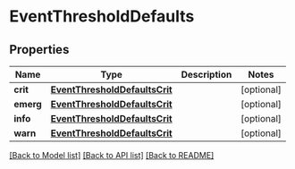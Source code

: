 # EventThresholdDefaults

## Properties
Name | Type | Description | Notes
------------ | ------------- | ------------- | -------------
**crit** | [**EventThresholdDefaultsCrit**](EventThresholdDefaultsCrit.md) |  | [optional] 
**emerg** | [**EventThresholdDefaultsCrit**](EventThresholdDefaultsCrit.md) |  | [optional] 
**info** | [**EventThresholdDefaultsCrit**](EventThresholdDefaultsCrit.md) |  | [optional] 
**warn** | [**EventThresholdDefaultsCrit**](EventThresholdDefaultsCrit.md) |  | [optional] 

[[Back to Model list]](../README.md#documentation-for-models) [[Back to API list]](../README.md#documentation-for-api-endpoints) [[Back to README]](../README.md)


